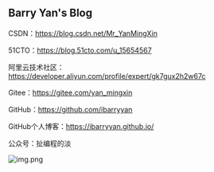 ## Barry Yan's Blog 

CSDN：https://blog.csdn.net/Mr_YanMingXin

51CTO：https://blog.51cto.com/u_15654567

阿里云技术社区：https://developer.aliyun.com/profile/expert/gk7gux2h2w67c

Gitee：https://gitee.com/yan_mingxin

GitHub：https://github.com/ibarryyan

GitHub个人博客：https://ibarryyan.github.io/

公众号：扯编程的淡

![img.png](https://ibarryyan.oss-cn-hangzhou.aliyuncs.com/1.jpg)
